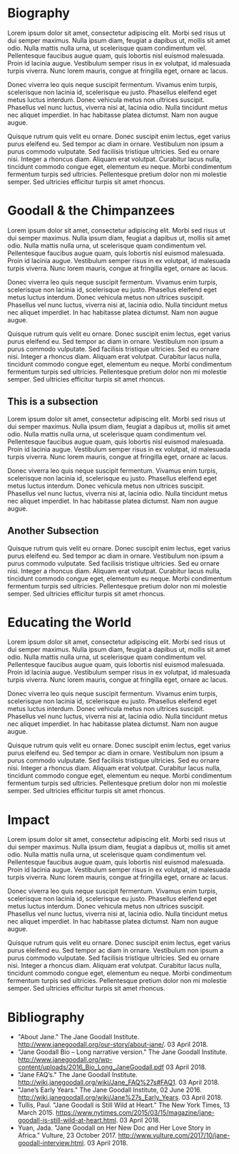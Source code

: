 # Biography

Lorem ipsum dolor sit amet, consectetur adipiscing elit. 
Morbi sed risus ut dui semper maximus. Nulla ipsum diam, feugiat a dapibus ut, mollis sit amet odio. 
Nulla mattis nulla urna, ut scelerisque quam condimentum vel. Pellentesque faucibus augue quam, quis 
lobortis nisl euismod malesuada. Proin id lacinia augue. Vestibulum semper risus in ex volutpat, 
id malesuada turpis viverra. Nunc lorem mauris, congue at fringilla eget, ornare ac lacus.

Donec viverra leo quis neque suscipit fermentum. Vivamus enim turpis, scelerisque non lacinia id, 
scelerisque eu justo. Phasellus eleifend eget metus luctus interdum. Donec vehicula metus non ultrices 
suscipit. Phasellus vel nunc luctus, viverra nisi at, lacinia odio. Nulla tincidunt metus nec aliquet 
imperdiet. In hac habitasse platea dictumst. Nam non augue augue.

Quisque rutrum quis velit eu ornare. Donec suscipit enim lectus, eget varius purus eleifend eu. 
Sed tempor ac diam in ornare. Vestibulum non ipsum a purus commodo vulputate. Sed facilisis 
tristique ultricies. Sed eu ornare nisi. Integer a rhoncus diam. Aliquam erat volutpat. Curabitur lacus nulla, 
tincidunt commodo congue eget, elementum eu neque. Morbi condimentum fermentum turpis sed ultricies. 
Pellentesque pretium dolor non mi molestie semper. Sed ultricies efficitur turpis sit amet rhoncus. 



# Goodall & the Chimpanzees

Lorem ipsum dolor sit amet, consectetur adipiscing elit. 
Morbi sed risus ut dui semper maximus. Nulla ipsum diam, feugiat a dapibus ut, mollis sit amet odio. 
Nulla mattis nulla urna, ut scelerisque quam condimentum vel. Pellentesque faucibus augue quam, quis 
lobortis nisl euismod malesuada. Proin id lacinia augue. Vestibulum semper risus in ex volutpat, 
id malesuada turpis viverra. Nunc lorem mauris, congue at fringilla eget, ornare ac lacus.

Donec viverra leo quis neque suscipit fermentum. Vivamus enim turpis, scelerisque non lacinia id, 
scelerisque eu justo. Phasellus eleifend eget metus luctus interdum. Donec vehicula metus non ultrices 
suscipit. Phasellus vel nunc luctus, viverra nisi at, lacinia odio. Nulla tincidunt metus nec aliquet 
imperdiet. In hac habitasse platea dictumst. Nam non augue augue.

Quisque rutrum quis velit eu ornare. Donec suscipit enim lectus, eget varius purus eleifend eu. 
Sed tempor ac diam in ornare. Vestibulum non ipsum a purus commodo vulputate. Sed facilisis 
tristique ultricies. Sed eu ornare nisi. Integer a rhoncus diam. Aliquam erat volutpat. Curabitur lacus nulla, 
tincidunt commodo congue eget, elementum eu neque. Morbi condimentum fermentum turpis sed ultricies. 
Pellentesque pretium dolor non mi molestie semper. Sed ultricies efficitur turpis sit amet rhoncus. 


## This is a subsection

Lorem ipsum dolor sit amet, consectetur adipiscing elit. 
Morbi sed risus ut dui semper maximus. Nulla ipsum diam, feugiat a dapibus ut, mollis sit amet odio. 
Nulla mattis nulla urna, ut scelerisque quam condimentum vel. Pellentesque faucibus augue quam, quis 
lobortis nisl euismod malesuada. Proin id lacinia augue. Vestibulum semper risus in ex volutpat, 
id malesuada turpis viverra. Nunc lorem mauris, congue at fringilla eget, ornare ac lacus.

Donec viverra leo quis neque suscipit fermentum. Vivamus enim turpis, scelerisque non lacinia id, 
scelerisque eu justo. Phasellus eleifend eget metus luctus interdum. Donec vehicula metus non ultrices 
suscipit. Phasellus vel nunc luctus, viverra nisi at, lacinia odio. Nulla tincidunt metus nec aliquet 
imperdiet. In hac habitasse platea dictumst. Nam non augue augue.

## Another Subsection
Quisque rutrum quis velit eu ornare. Donec suscipit enim lectus, eget varius purus eleifend eu. 
Sed tempor ac diam in ornare. Vestibulum non ipsum a purus commodo vulputate. Sed facilisis 
tristique ultricies. Sed eu ornare nisi. Integer a rhoncus diam. Aliquam erat volutpat. Curabitur lacus nulla, 
tincidunt commodo congue eget, elementum eu neque. Morbi condimentum fermentum turpis sed ultricies. 
Pellentesque pretium dolor non mi molestie semper. Sed ultricies efficitur turpis sit amet rhoncus. 

[1]:https://www.janegoodall.org/


# Educating the World

Lorem ipsum dolor sit amet, consectetur adipiscing elit. 
Morbi sed risus ut dui semper maximus. Nulla ipsum diam, feugiat a dapibus ut, mollis sit amet odio. 
Nulla mattis nulla urna, ut scelerisque quam condimentum vel. Pellentesque faucibus augue quam, quis 
lobortis nisl euismod malesuada. Proin id lacinia augue. Vestibulum semper risus in ex volutpat, 
id malesuada turpis viverra. Nunc lorem mauris, congue at fringilla eget, ornare ac lacus.

Donec viverra leo quis neque suscipit fermentum. Vivamus enim turpis, scelerisque non lacinia id, 
scelerisque eu justo. Phasellus eleifend eget metus luctus interdum. Donec vehicula metus non ultrices 
suscipit. Phasellus vel nunc luctus, viverra nisi at, lacinia odio. Nulla tincidunt metus nec aliquet 
imperdiet. In hac habitasse platea dictumst. Nam non augue augue.

Quisque rutrum quis velit eu ornare. Donec suscipit enim lectus, eget varius purus eleifend eu. 
Sed tempor ac diam in ornare. Vestibulum non ipsum a purus commodo vulputate. Sed facilisis 
tristique ultricies. Sed eu ornare nisi. Integer a rhoncus diam. Aliquam erat volutpat. Curabitur lacus nulla, 
tincidunt commodo congue eget, elementum eu neque. Morbi condimentum fermentum turpis sed ultricies. 
Pellentesque pretium dolor non mi molestie semper. Sed ultricies efficitur turpis sit amet rhoncus. 


# Impact

Lorem ipsum dolor sit amet, consectetur adipiscing elit. 
Morbi sed risus ut dui semper maximus. Nulla ipsum diam, feugiat a dapibus ut, mollis sit amet odio. 
Nulla mattis nulla urna, ut scelerisque quam condimentum vel. Pellentesque faucibus augue quam, quis 
lobortis nisl euismod malesuada. Proin id lacinia augue. Vestibulum semper risus in ex volutpat, 
id malesuada turpis viverra. Nunc lorem mauris, congue at fringilla eget, ornare ac lacus.

Donec viverra leo quis neque suscipit fermentum. Vivamus enim turpis, scelerisque non lacinia id, 
scelerisque eu justo. Phasellus eleifend eget metus luctus interdum. Donec vehicula metus non ultrices 
suscipit. Phasellus vel nunc luctus, viverra nisi at, lacinia odio. Nulla tincidunt metus nec aliquet 
imperdiet. In hac habitasse platea dictumst. Nam non augue augue.

Quisque rutrum quis velit eu ornare. Donec suscipit enim lectus, eget varius purus eleifend eu. 
Sed tempor ac diam in ornare. Vestibulum non ipsum a purus commodo vulputate. Sed facilisis 
tristique ultricies. Sed eu ornare nisi. Integer a rhoncus diam. Aliquam erat volutpat. Curabitur lacus nulla, 
tincidunt commodo congue eget, elementum eu neque. Morbi condimentum fermentum turpis sed ultricies. 
Pellentesque pretium dolor non mi molestie semper. Sed ultricies efficitur turpis sit amet rhoncus. 


# Bibliography

- "About Jane." The Jane Goodall Institute. http://www.janegoodall.org/our-story/about-jane/. 03 April 2018.
- "Jane Goodall Bio – Long narrative version." The Jane Goodall Institute. http://www.janegoodall.org/wp-content/uploads/2016_Bio_Long_JaneGoodall.pdf 03 April 2018.
- "Jane FAQ’s." The Jane Goodall Institute. http://wiki.janegoodall.org/wiki/Jane_FAQ%27s#FAQ1. 03 April 2018.
- "Jane’s Early Years." The Jane Goodall Institute, 02 June 2016. http://wiki.janegoodall.org/wiki/Jane%27s_Early_Years. 03 April 2018.
- Tullis, Paul. "Jane Goodall is Still Wild at Heart." The New York Times, 13 March 2015. https://www.nytimes.com/2015/03/15/magazine/jane-goodall-is-still-wild-at-heart.html. 03 April 2018.
- Yuan, Jada. "Jane Goodall on Her New Doc and Her Love Story in Africa." Vulture, 23 October 2017. http://www.vulture.com/2017/10/jane-goodall-interview.html. 03 April 2018.
